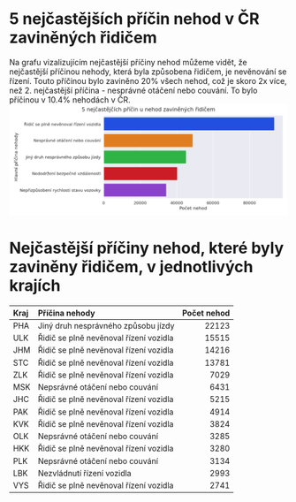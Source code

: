 # 5 nejčastějších příčin nehod v ČR zaviněných řidičem
Na grafu vizalizujícím nejčastější příčiny nehod můžeme vidět, že nejčastější příčinou nehody, která byla způsobena řidičem, je nevěnování se řízení. Touto příčinou bylo zaviněno 20% všech nehod, což je skoro 2x více, než 2. nejčastější příčina - nesprávné otáčení nebo couvání. To bylo příčinou v 10.4% nehodách v ČR.
![](fig.png)
# Nejčastější příčiny nehod, které byly zaviněny řidičem, v jednotlivých krajích
| Kraj   | Příčina nehody                         |   Počet nehod |
|:-------|:---------------------------------------|--------------:|
| PHA    | Jiný druh nesprávného způsobu jízdy    |         22123 |
| ULK    | Řidič se plně nevěnoval řízení vozidla |         15515 |
| JHM    | Řidič se plně nevěnoval řízení vozidla |         14216 |
| STC    | Řidič se plně nevěnoval řízení vozidla |         13781 |
| ZLK    | Řidič se plně nevěnoval řízení vozidla |          7029 |
| MSK    | Nepsrávné otáčení nebo couvání         |          6431 |
| JHC    | Řidič se plně nevěnoval řízení vozidla |          5215 |
| PAK    | Řidič se plně nevěnoval řízení vozidla |          4914 |
| KVK    | Řidič se plně nevěnoval řízení vozidla |          3824 |
| OLK    | Nepsrávné otáčení nebo couvání         |          3285 |
| HKK    | Řidič se plně nevěnoval řízení vozidla |          3280 |
| PLK    | Nepsrávné otáčení nebo couvání         |          3134 |
| LBK    | Nezvládnutí řízení vozidla             |          2993 |
| VYS    | Řidič se plně nevěnoval řízení vozidla |          2741 |